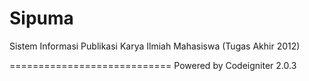 Sipuma
======

Sistem Informasi Publikasi Karya Ilmiah Mahasiswa (Tugas Akhir 2012)

============================
Powered by Codeigniter 2.0.3
